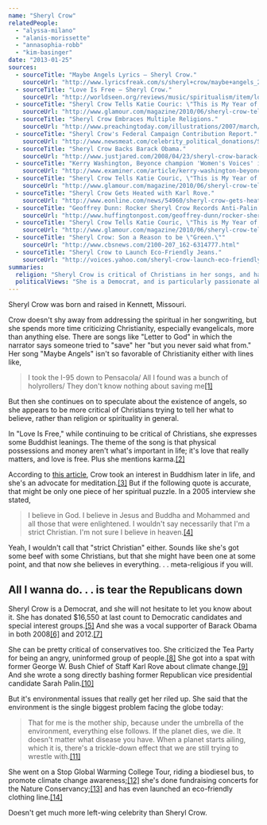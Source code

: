 ```yaml
---
name: "Sheryl Crow"
relatedPeople:
  - "alyssa-milano"
  - "alanis-morissette"
  - "annasophia-robb"
  - "kim-basinger"
date: "2013-01-25"
sources:
  - sourceTitle: "Maybe Angels Lyrics – Sheryl Crow."
    sourceUrl: "http://www.lyricsfreak.com/s/sheryl+crow/maybe+angels_20124201.html"
  - sourceTitle: "Love Is Free – Sheryl Crow."
    sourceUrl: "http://worldseen.org/reviews/music/spiritualism/item/love-is-free-sheryl-crow.html"
  - sourceTitle: "Sheryl Crow Tells Katie Couric: \"This is My Year of Getting Out of My Comfort Zone.\""
    sourceUrl: "http://www.glamour.com/magazine/2010/06/sheryl-crow-tells-katie-couric-this-is-my-year-of-getting-out-of-my-comfort-zone?currentPage=7"
  - sourceTitle: "Sheryl Crow Embraces Multiple Religions."
    sourceUrl: "http://www.preachingtoday.com/illustrations/2007/march/8030507.html"
  - sourceTitle: "Sheryl Crow's Federal Campaign Contribution Report."
    sourceUrl: "http://www.newsmeat.com/celebrity_political_donations/Sheryl_Crow.php"
  - sourceTitle: "Sheryl Crow Backs Barack Obama."
    sourceUrl: "http://www.justjared.com/2008/04/23/sheryl-crow-barack-obama/"
  - sourceTitle: "Kerry Washington, Beyonce champion 'Women's Voices' in President Obama ad."
    sourceUrl: "http://www.examiner.com/article/kerry-washington-beyonce-champion-women-s-voices-president-obama-ad"
  - sourceTitle: "Sheryl Crow Tells Katie Couric, \"This is My Year of Getting Out of My Comfort Zone.\""
    sourceUrl: "http://www.glamour.com/magazine/2010/06/sheryl-crow-tells-katie-couric-this-is-my-year-of-getting-out-of-my-comfort-zone?currentPage=3"
  - sourceTitle: "Sheryl Crow Gets Heated with Karl Rove."
    sourceUrl: "http://www.eonline.com/news/54960/sheryl-crow-gets-heated-with-karl-rove"
  - sourceTitle: "Geoffrey Dunn: Rocker Sheryl Crow Records Anti-Palin Anthem."
    sourceUrl: "http://www.huffingtonpost.com/geoffrey-dunn/rocker-sheryl-crow-record_b_687281.html"
  - sourceTitle: "Sheryl Crow Tells Katie Couric, \"This is My Year of Getting Out of My Comfort Zone.\""
    sourceUrl: "http://www.glamour.com/magazine/2010/06/sheryl-crow-tells-katie-couric-this-is-my-year-of-getting-out-of-my-comfort-zone?currentPage=5"
  - sourceTitle: "Sheryl Crow: Son a Reason to be \"Green.\""
    sourceUrl: "http://www.cbsnews.com/2100-207_162-6314777.html"
  - sourceTitle: "Sheryl Crow to Launch Eco-Friendly Jeans."
    sourceUrl: "http://voices.yahoo.com/sheryl-crow-launch-eco-friendly-jeans-1750063.html?cat=25"
summaries:
  religion: "Sheryl Crow is critical of Christians in her songs, and has an all-encompassing meta-religious worldview."
  politicalViews: "She is a Democrat, and is particularly passionate about the environment and climate change."
---
```


Sheryl Crow was born and raised in Kennett, Missouri.

Crow doesn't shy away from addressing the spiritual in her songwriting, but she spends more time criticizing Christianity, especially evangelicals, more than anything else. There are songs like "Letter to God" in which the narrator says someone tried to "save" her "but you never said what from." Her song "Maybe Angels" isn't so favorable of Christianity either with lines like,

>I took the I-95 down to Pensacola/ All I found was a bunch of holyrollers/ They don't know nothing about saving me<a class="source-citation" href="#http%3A%2F%2Fwww.lyricsfreak.com%2Fs%2Fsheryl%2Bcrow%2Fmaybe%2Bangels_20124201.html" title="Maybe Angels Lyrics – Sheryl Crow.">[1]</a>

But then she continues on to speculate about the existence of angels, so she appears to be more critical of Christians trying to tell her what to believe, rather than religion or spirituality in general.

In "Love Is Free," while continuing to be critical of Christians, she expresses some Buddhist leanings. The theme of the song is that physical possessions and money aren't what's important in life; it's love that really matters, and love is free. Plus she mentions karma.<a class="source-citation" href="#http%3A%2F%2Fworldseen.org%2Freviews%2Fmusic%2Fspiritualism%2Fitem%2Flove-is-free-sheryl-crow.html" title="Love Is Free – Sheryl Crow.">[2]</a>

According to [this article](http://worldseen.org/reviews/music/spiritualism/item/love-is-free-sheryl-crow.html), Crow took an interest in Buddhism later in life, and she's an advocate for meditation.<a class="source-citation" href="#http%3A%2F%2Fwww.glamour.com%2Fmagazine%2F2010%2F06%2Fsheryl-crow-tells-katie-couric-this-is-my-year-of-getting-out-of-my-comfort-zone%3FcurrentPage%3D7" title="Sheryl Crow Tells Katie Couric: &quot;This is My Year of Getting Out of My Comfort Zone.&quot;">[3]</a> But if the following quote is accurate, that might be only one piece of her spiritual puzzle. In a 2005 interview she stated,

>I believe in God. I believe in Jesus and Buddha and Mohammed and all those that were enlightened. I wouldn't say necessarily that I'm a strict Christian. I'm not sure I believe in heaven.<a class="source-citation" href="#http%3A%2F%2Fwww.preachingtoday.com%2Fillustrations%2F2007%2Fmarch%2F8030507.html" title="Sheryl Crow Embraces Multiple Religions.">[4]</a>

Yeah, I wouldn't call that "strict Christian" either. Sounds like she's got some beef with some Christians, but that she might have been one at some point, and that now she believes in everything. . . meta-religious if you will.


## All I wanna do. . . is tear the Republicans down

Sheryl Crow is a Democrat, and she will not hesitate to let you know about it. She has donated $16,550 at last count to Democratic candidates and special interest groups.<a class="source-citation" href="#http%3A%2F%2Fwww.newsmeat.com%2Fcelebrity_political_donations%2FSheryl_Crow.php" title="Sheryl Crow&apos;s Federal Campaign Contribution Report.">[5]</a> And she was a vocal supporter of Barack Obama in both 2008<a class="source-citation" href="#http%3A%2F%2Fwww.justjared.com%2F2008%2F04%2F23%2Fsheryl-crow-barack-obama%2F" title="Sheryl Crow Backs Barack Obama.">[6]</a> and 2012.<a class="source-citation" href="#http%3A%2F%2Fwww.examiner.com%2Farticle%2Fkerry-washington-beyonce-champion-women-s-voices-president-obama-ad" title="Kerry Washington, Beyonce champion &apos;Women&apos;s Voices&apos; in President Obama ad.">[7]</a>

She can be pretty critical of conservatives too. She criticized the Tea Party for being an angry, uninformed group of people.<a class="source-citation" href="#http%3A%2F%2Fwww.glamour.com%2Fmagazine%2F2010%2F06%2Fsheryl-crow-tells-katie-couric-this-is-my-year-of-getting-out-of-my-comfort-zone%3FcurrentPage%3D3" title="Sheryl Crow Tells Katie Couric, &quot;This is My Year of Getting Out of My Comfort Zone.&quot;">[8]</a> She got into a spat with former George W. Bush Chief of Staff Karl Rove about climate change.<a class="source-citation" href="#http%3A%2F%2Fwww.eonline.com%2Fnews%2F54960%2Fsheryl-crow-gets-heated-with-karl-rove" title="Sheryl Crow Gets Heated with Karl Rove.">[9]</a> And she wrote a song directly bashing former Republican vice presidential candidate Sarah Palin.<a class="source-citation" href="#http%3A%2F%2Fwww.huffingtonpost.com%2Fgeoffrey-dunn%2Frocker-sheryl-crow-record_b_687281.html" title="Geoffrey Dunn: Rocker Sheryl Crow Records Anti-Palin Anthem.">[10]</a>

But it's environmental issues that really get her riled up. She said that the environment is the single biggest problem facing the globe today:

>That for me is the mother ship, because under the umbrella of the environment, everything else follows. If the planet dies, we die. It doesn't matter what disease you have. When a planet starts ailing, which it is, there's a trickle-down effect that we are still trying to wrestle with.<a class="source-citation" href="#http%3A%2F%2Fwww.glamour.com%2Fmagazine%2F2010%2F06%2Fsheryl-crow-tells-katie-couric-this-is-my-year-of-getting-out-of-my-comfort-zone%3FcurrentPage%3D5" title="Sheryl Crow Tells Katie Couric, &quot;This is My Year of Getting Out of My Comfort Zone.&quot;">[11]</a>

She went on a Stop Global Warming College Tour, riding a biodiesel bus, to promote climate change awareness;<a class="source-citation" href="#http%3A%2F%2Fwww.eonline.com%2Fnews%2F54960%2Fsheryl-crow-gets-heated-with-karl-rove" title="Sheryl Crow Gets Heated with Karl Rove.">[12]</a> she's done fundraising concerts for the Nature Conservancy;<a class="source-citation" href="#http%3A%2F%2Fwww.cbsnews.com%2F2100-207_162-6314777.html" title="Sheryl Crow: Son a Reason to be &quot;Green.&quot;">[13]</a> and has even launched an eco-friendly clothing line.<a class="source-citation" href="#http%3A%2F%2Fvoices.yahoo.com%2Fsheryl-crow-launch-eco-friendly-jeans-1750063.html%3Fcat%3D25" title="Sheryl Crow to Launch Eco-Friendly Jeans.">[14]</a>

Doesn't get much more left-wing celebrity than Sheryl Crow.
